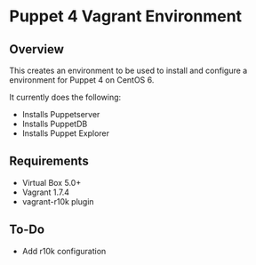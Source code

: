 # Puppet 4 Vagrant Environment

## Overview
This creates an environment to be used to install and configure a environment
for Puppet 4 on CentOS 6.

It currently does the following:
  * Installs Puppetserver
  * Installs PuppetDB
  * Installs Puppet Explorer
    
## Requirements
  * Virtual Box 5.0+
  * Vagrant 1.7.4
  * vagrant-r10k plugin

## To-Do
  * Add r10k configuration
